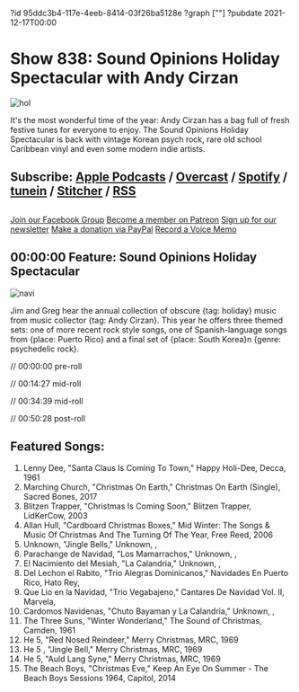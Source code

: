 ?id 95ddc3b4-117e-4eeb-8414-03f26ba5128e
?graph [""]
?pubdate 2021-12-17T00:00
# Show 838: Sound Opinions Holiday Spectacular with Andy Cirzan
![hol](https://static.soundopinions.org/images/2021/green-yellow-and-red-festive-minimal-christmas-sale-facebook-cover.jpeg)

It's the most wonderful time of the year: Andy Cirzan has a bag full of fresh festive tunes for everyone to enjoy. The Sound Opinions Holiday Spectacular is back with vintage Korean psych rock, rare old school Caribbean vinyl and even some modern indie artists.

## Subscribe: [Apple Podcasts](https://itunes.apple.com/us/podcast/sound-opinions/id94793843) / [Overcast](https://overcast.fm/itunes94793843/sound-opinions) / [Spotify](https://open.spotify.com/show/1kNR8YL7TBrQuRxDdS4wtU) / [tunein](https://tunein.com/podcasts/Music-Podcasts/Sound-Opinions-p60273/) / [Stitcher](http://www.stitcher.com/podcast/sound-opinions) / [RSS](https://feeds.simplecast.com/Nn6fjnB0)


##
[Join our Facebook Group](https://bit.ly/3sivr9T)
[Become a member on Patreon](https://bit.ly/3slWZvc)
[Sign up for our newsletter](https://bit.ly/3eEvRnG)
[Make a donation via PayPal](https://bit.ly/3dmt9lU)
[Record a Voice Memo](https://bit.ly/2RyD5Ah)


## 00:00:00 Feature: Sound Opinions Holiday Spectacular
![navi](https://static.soundopinions.org/images/2021/img_8495.jpeg)

Jim and Greg hear the annual collection of obscure {tag: holiday} music from music collector {tag: Andy Cirzan}. This year he offers three themed sets: one of more recent rock style songs, one of Spanish-language songs from {place: Puerto Rico} and a final set of {place: South Korea}n {genre: psychedelic rock}. 


// 00:00:00 pre-roll

// 00:14:27 mid-roll

// 00:34:39 mid-roll

// 00:50:28 post-roll


## Featured Songs:

1. Lenny Dee, "Santa Claus Is Coming To Town," Happy Holi-Dee, Decca, 1961
1. Marching Church, "Christmas On Earth," Christmas On Earth (Single), Sacred Bones, 2017
1. Blitzen Trapper, "Christmas Is Coming Soon," Blitzen Trapper, LidKerCow, 2003
1. Allan Hull, "Cardboard Christmas Boxes," Mid Winter: The Songs & Music Of Christmas And The Turning Of The Year, Free Reed, 2006
1. Unknown, "Jingle Bells," Unknown, , 
1. Parachange de Navidad, "Los Mamarrachos," Unknown, , 
1. El Nacimiento del Mesiah, "La Calandria," Unknown, , 
1. Del Lechon el Rabito, "Trio Alegras Dominicanos," Navidades En Puerto Rico, Hato Rey, 
1. Que Lio en la Navidad, "Trio Vegabajeno," Cantares De Navidad Vol. II, Marvela, 
1. Cardomos Navidenas, "Chuto Bayaman y La Calandria," Unknown, , 
1. The Three Suns, "Winter Wonderland," The Sound of Christmas, Camden, 1961
1. He 5, "Red Nosed Reindeer," Merry Christmas, MRC, 1969
1. He 5 , "Jingle Bell," Merry Christmas, MRC, 1969
1. He 5, "Auld Lang Syne," Merry Christmas, MRC, 1969
1. The Beach Boys, "Christmas Eve," Keep An Eye On Summer - The Beach Boys Sessions 1964, Capitol, 2014